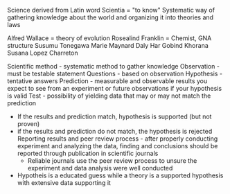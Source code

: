 Science derived from Latin word Scientia = "to know"
	Systematic way of gathering knowledge about the world and organizing it into theories and laws

Alfred Wallace = theory of evolution
Rosealind Franklin = Chemist, GNA structure
Susumu Tonegawa
Marie Maynard Daly
Har Gobind Khorana
Susana Lopez Charreton

Scientific method - systematic method to gather knowledge
	Observation - must be testable statement
	Questions - based on observation
	Hypothesis - tentative answers
	Prediction - measurable and observable results you expect to see from an experiment or                            future observations if your hypothesis is valid
	Test - possibility of yielding data that may or may not match the prediction
- If the results and prediction match, hypothesis is supported (but not proven)
- if the results and prediction do not match, the hypothesis is rejected
	Reporting results and peer review process - after properly conducting experiment and analyzing the data, finding and conclusions should be reported through publication in scientific journals
	- Reliable journals use the peer review process to unsure the experiment and data analysis were well conducted
- Hypotheis is a educated guess while a theory is a supported hypothesis with extensive data supporting it